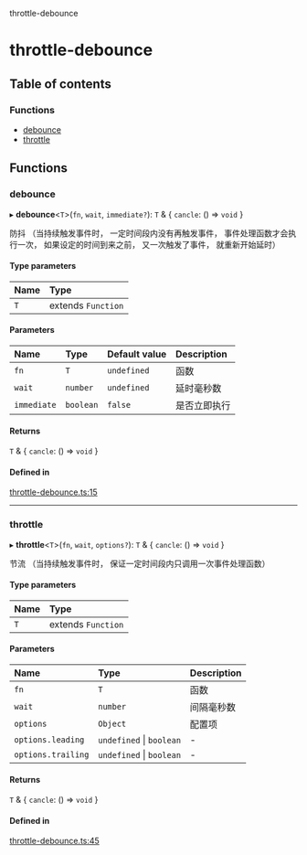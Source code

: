 throttle-debounce

# throttle-debounce

## Table of contents

### Functions

- [debounce](README.md#debounce)
- [throttle](README.md#throttle)

## Functions

### debounce

▸ **debounce**<`T`\>(`fn`, `wait`, `immediate?`): `T` & { `cancle`: () => `void`  }

防抖
（当持续触发事件时，
一定时间段内没有再触发事件，
事件处理函数才会执行一次，
如果设定的时间到来之前，
又一次触发了事件，
就重新开始延时）

#### Type parameters

| Name | Type |
| :------ | :------ |
| `T` | extends `Function` |

#### Parameters

| Name | Type | Default value | Description |
| :------ | :------ | :------ | :------ |
| `fn` | `T` | `undefined` | 函数 |
| `wait` | `number` | `undefined` | 延时毫秒数 |
| `immediate` | `boolean` | `false` | 是否立即执行 |

#### Returns

`T` & { `cancle`: () => `void`  }

#### Defined in

[throttle-debounce.ts:15](https://github.com/xizher/nhz-utils/blob/042334f/src/throttle-debounce/throttle-debounce.ts#L15)

___

### throttle

▸ **throttle**<`T`\>(`fn`, `wait`, `options?`): `T` & { `cancle`: () => `void`  }

节流
（当持续触发事件时，
保证一定时间段内只调用一次事件处理函数）

#### Type parameters

| Name | Type |
| :------ | :------ |
| `T` | extends `Function` |

#### Parameters

| Name | Type | Description |
| :------ | :------ | :------ |
| `fn` | `T` | 函数 |
| `wait` | `number` | 间隔毫秒数 |
| `options` | `Object` | 配置项 |
| `options.leading` | `undefined` \| `boolean` | - |
| `options.trailing` | `undefined` \| `boolean` | - |

#### Returns

`T` & { `cancle`: () => `void`  }

#### Defined in

[throttle-debounce.ts:45](https://github.com/xizher/nhz-utils/blob/042334f/src/throttle-debounce/throttle-debounce.ts#L45)
